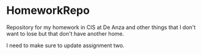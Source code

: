 # HomeworkRepo
Repository for my homework in CIS at De Anza and other things that I don't want to lose but that don't have another home.

I need to make sure to update assignment two.
